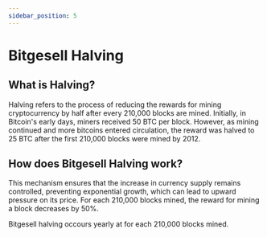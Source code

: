 ```yaml
---
sidebar_position: 5
---
```

Bitgesell Halving
===================

## What is Halving?

Halving refers to the process of reducing the rewards for mining cryptocurrency by half after every 210,000 blocks are mined.  Initially, in Bitcoin's early days, miners received 50 BTC per block. However, as mining continued and more bitcoins entered circulation, the reward was halved to 25 BTC after the first 210,000 blocks were mined by 2012.

## How does Bitgesell Halving work?

This mechanism ensures that the increase in currency supply remains controlled, preventing exponential growth, which can lead to upward pressure on its price. For each 210,000 blocks mined, the reward for mining a block decreases by 50%.

Bitgesell halving occours yearly at for each 210,000 blocks mined.